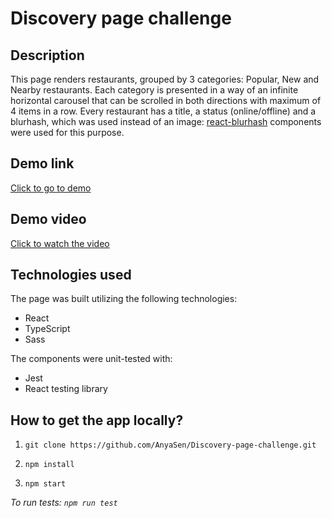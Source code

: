 # Discovery page challenge

## Description

This page renders restaurants, grouped by 3 categories: Popular, New and Nearby restaurants. Each category is presented in a way of an infinite horizontal carousel that can be scrolled in both directions with maximum of 4 items in a row. Every restaurant has a title, a status (online/offline) and a blurhash, which was used instead of an image: [react-blurhash](https://github.com/woltapp/react-blurhash) components were used for this purpose.

## Demo link

[Click to go to demo]()

## Demo video

[Click to watch the video]()

## Technologies used

The page was built utilizing the following technologies:

- React
- TypeScript
- Sass

The components were unit-tested with:

- Jest
- React testing library

## How to get the app locally?

1. `git clone https://github.com/AnyaSen/Discovery-page-challenge.git`

2. `npm install`

3. `npm start`

_To run tests: `npm run test`_
